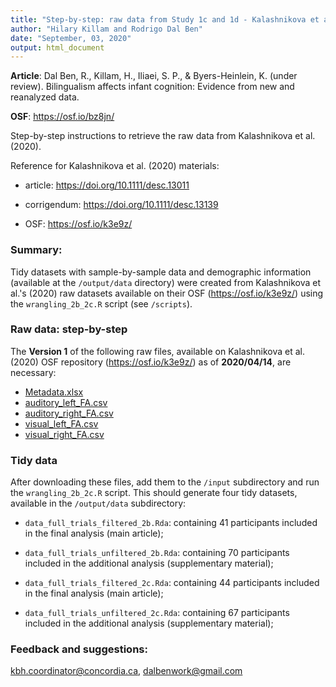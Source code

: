 ```yaml
---
title: "Step-by-step: raw data from Study 1c and 1d - Kalashnikova et al. (2020)"
author: "Hilary Killam and Rodrigo Dal Ben"
date: "September, 03, 2020"
output: html_document
---
```


**Article**: Dal Ben, R., Killam, H., Iliaei, S. P., & Byers-Heinlein, K. (under review). Bilingualism affects infant cognition: Evidence from new and reanalyzed data.

**OSF**: https://osf.io/bz8jn/

Step-by-step instructions to retrieve the raw data from Kalashnikova et al. (2020).

Reference for Kalashnikova et al. (2020) materials:

- article: https://doi.org/10.1111/desc.13011
- corrigendum: https://doi.org/10.1111/desc.13139

- OSF: https://osf.io/k3e9z/

### Summary: 

Tidy datasets with sample-by-sample data and demographic information (available at the `/output/data` directory) were created from Kalashnikova et al.'s (2020) raw datasets available on their OSF (https://osf.io/k3e9z/) using the `wrangling_2b_2c.R` script (see `/scripts`).

### Raw data: step-by-step

The **Version 1** of the following raw files, available on Kalashnikova et al. (2020) OSF repository (https://osf.io/k3e9z/) as of **2020/04/14**, are necessary:

* [Metadata.xlsx](https://osf.io/6mfbu/)
* [auditory_left_FA.csv](https://osf.io/zq6s2/)
* [auditory_right_FA.csv](https://osf.io/uwb9z/)
* [visual_left_FA.csv](https://osf.io/yk2qg/)
* [visual_right_FA.csv](https://osf.io/fqsdh/)

### Tidy data

After downloading these files, add them to the `/input` subdirectory and run the `wrangling_2b_2c.R` script. This should generate four tidy datasets, available in the `/output/data` subdirectory:

* `data_full_trials_filtered_2b.Rda`: containing 41 participants included in the final analysis (main article);
	
* `data_full_trials_unfiltered_2b.Rda`: containing 70 participants included in the additional analysis (supplementary material);
	
* `data_full_trials_filtered_2c.Rda`: containing 44 participants included in the final analysis (main article);
	
* `data_full_trials_unfiltered_2c.Rda`: containing 67 participants included in the additional analysis (supplementary material);
	

### Feedback and suggestions: 
<kbh.coordinator@concordia.ca>, <dalbenwork@gmail.com>